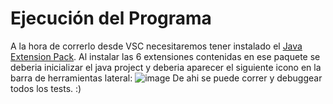 # Ejecución del Programa

A la hora de correrlo desde VSC necesitaremos tener instalado
el [Java Extension Pack](https://marketplace.visualstudio.com/items?itemName=vscjava.vscode-java-pack). Al instalar las
6 extensiones contenidas en ese paquete se deberia inicializar el java project y deberia aparecer el siguiente icono en
la barra de herramientas lateral:
![image](https://user-images.githubusercontent.com/63552496/201216020-d1d3e1e4-9b09-4082-9084-e4a24d9183a6.png)
De ahi se puede correr y debuggear todos los tests. :)
